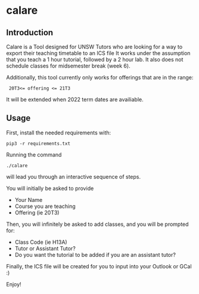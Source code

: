 # calare


## Introduction

Calare is a Tool designed for UNSW Tutors who are looking for a way to export their teaching timetable to an ICS file
It works under the assumption that you teach a 1 hour tutorial, followed by a 2 hour lab. 
It also does not schedule classes for midsemester break (week 6).

Additionally, this tool currently only works for offerings that are in the range:
```
 20T3<= offering <= 21T3
```

It will be extended when 2022 term dates are availiable. 

## Usage

First, install the needed requirements with: 
```
pip3 -r requirements.txt
```

Running the command

```
./calare
```

will lead you through an interactive sequence of steps. 

You will initially be asked to provide
 * Your Name
 * Course you are teaching
 * Offering (ie 20T3)

Then, you will infinitely be asked to add classes, and you will be prompted for: 
 * Class Code (ie H13A)
 * Tutor or Assistant Tutor? 
 * Do you want the tutorial to be added if you are an assistant tutor? 

Finally, the ICS file will be created for you to input into your Outlook or GCal :) 

Enjoy!
  
